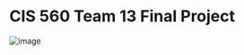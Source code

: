 # CIS 560 Team 13 Final Project
![image](https://github.com/user-attachments/assets/165b52fd-7fa2-452c-b755-9601e8f7f6bd)


